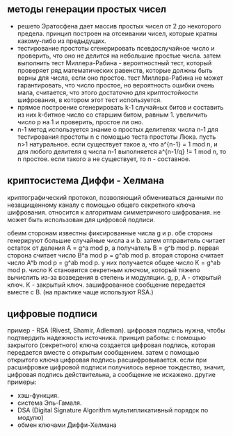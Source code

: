 ## методы генерации простых чисел
- решето Эратосфена
  дает массив простых чисел от 2 до некоторого предела. принцип построен на отсеивании чисел, которые кратны какому-либо из предыдущих.
- тестирование простоты
  сгенерировать псевдослучайное число и проверить, что оно не делится на небольшие простые числа. затем выполнить тест Миллера-Рабина - вероятностный тест, который проверяет ряд математических равенств, которые должны быть верны для числа, если оно простое. тест Миллера-Рабина не может гарантировать, что число простое, но вероятность ошибки очень мала, считается, что этого достаточно для криптостойкости шифрования, в котором этот тест используется. 
- прямое построение
  сгенерировать k-1 случайных битов и составить из них k-битное число со старшим битом, равным 1. увеличить число p на 1 и проверить, простое ли оно.
- n-1 метод
  используется знание о простых делителях числа n-1 для тестирования простоты n с помощью теста простоты Люка.
  пусть n>1 натуральное. если существует такое a, что a^{n-1} = 1 mod n, и для любого делителя q числа n-1 выполняется a^{n-1/q} != 1 mod n, то n простое. если такого a не существует, то n - составное.
## криптосистема Диффи - Хелмана
криптографический протокол, позволяющий обмениваться данными по незащищенному каналу с помощью общего секретного ключа шифрования. относится к алгоритмам симметричного шифрования. не может быть использован для цифровой подписи.

обеим сторонам известны фиксированные числа g и p. обе стороны генерируют большие случайные числа a и b. затем отправитель считает остаток от деления A = g^a mod p, а получатель B = g^b mod p. первая сторона считает число B^a mod p = g^ab mod p. вторая сторона считает число A^b mod p = g^ab mod p. у них получается общее число K = g^ab mod p. число K становится секретным ключом, который тяжело вычислить из-за возведения в степень и модуляции.
g, p, A - открытый ключ. K - закрытый ключ. зашифрованное сообщение передается вместе с B. (на практике чаще используют RSA.)

## цифровые подписи
пример - RSA (Rivest, Shamir, Adleman). цифровая подпись нужна, чтобы подтвердить надежность источника. принцип работы: с помощью закрытого (секретного) ключа создается цифровая подпись, которая передается вместе с открытым сообщением. затем с помощью открытого ключа цифровая подпись расшифровывается. если при расшифровке цифровой подписи получилось верное тождество, значит, цифровая подпись действительна, а сообщение не искажено. 
другие примеры:
- хэш-функция.
- система Эль-Гамаля.
- DSA (Digital Signature Algorithm мультипликативный порядок по модулю)
- обмен ключами Диффи-Хелмана